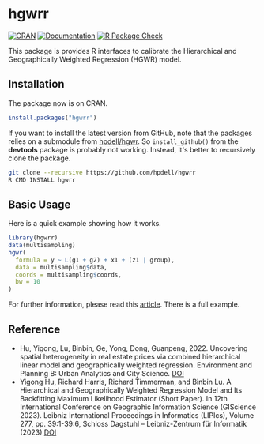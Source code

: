 # hgwrr

[![CRAN](https://www.r-pkg.org/badges/version/hgwrr)](https://cran.r-project.org/package=hgwrr)
[![Documentation](https://img.shields.io/badge/Documentation-blue)](https://hpdell.github.io/hgwrr/)
[![R Package Check](https://github.com/HPDell/hgwrr/actions/workflows/R.yml/badge.svg)](https://github.com/HPDell/hgwrr/actions/workflows/R.yml)

This package is provides R interfaces to calibrate the Hierarchical and Geographically Weighted Regression (HGWR) model.

## Installation

The package now is on CRAN.

```R
install.packages("hgwrr")
```

If you want to install the latest version from GitHub, note that the packages relies on a submodule from [hpdell/hgwr](https://github.com/hpdell/hgwr). So `install_github()` from the **devtools** package is probably not working. Instead, it's better to recursively clone the package.

```bash
git clone --recursive https://github.com/hpdell/hgwrr
R CMD INSTALL hgwrr
```

## Basic Usage

Here is a quick example showing how it works.

```r
library(hgwrr)
data(multisampling)
hgwr(
  formula = y ~ L(g1 + g2) + x1 + (z1 | group),
  data = multisampling$data,
  coords = multisampling$coords,
  bw = 10
)
```

For further information, please read this [article](https://hpdell.github.io/hgwrr/articles/introduction.html).
There is a full example.

## Reference

- Hu, Yigong, Lu, Binbin, Ge, Yong, Dong, Guanpeng, 2022. Uncovering spatial heterogeneity in real estate prices via combined hierarchical linear model and geographically weighted regression. Environment and Planning B: Urban Analytics and City Science. [DOI](https://journals.sagepub.com/doi/10.1177/23998083211063885)
- Yigong Hu, Richard Harris, Richard Timmerman, and Binbin Lu. A Hierarchical and Geographically Weighted Regression Model and Its Backfitting Maximum Likelihood Estimator (Short Paper). In 12th International Conference on Geographic Information Science (GIScience 2023). Leibniz International Proceedings in Informatics (LIPIcs), Volume 277, pp. 39:1-39:6, Schloss Dagstuhl – Leibniz-Zentrum für Informatik (2023)
  [DOI](https://doi.org/10.4230/LIPIcs.GIScience.2023.39)
